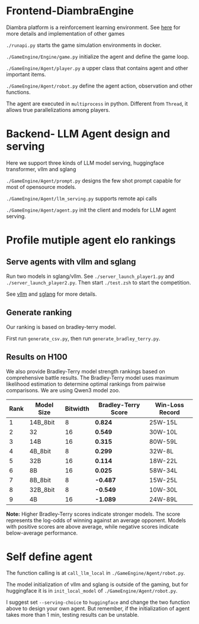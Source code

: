 # Frontend-DiambraEngine
Diambra platform is a reinforcement learning environment. See [here](https://docs.diambra.ai/) for more details and implementation of other games

`./runapi.py` starts the game simulation environments in docker.

`./GameEngine/Engine/game.py` initialize the agent and define the game loop.

`./GameEngine/Agent/player.py` a upper class that contains agent and other important items.

`./GameEngine/Agent/robot.py` define the agent action, observation and other functions.

The agent are executed in `multiprocess` in python. Different from `Thread`, it allows true parallelizations among players.

# Backend- LLM Agent design and serving
Here we support three kinds of LLM model serving, huggingface transformer, vllm and sglang

`./GameEngine/Agent/prompt.py` designs the few shot prompt capable for most of opensource models.

`./GameEngine/Agent/llm_serving.py` supports remote api calls

`./GameEngine/Agent/agent.py` init the client and models for LLM agent serving.

# Profile mutiple agent elo rankings
## Serve agents with vllm and sglang

Run two models in sglang/vllm. See `./server_launch_player1.py` and `./server_launch_player2.py`.
Then start `./test.zsh` to start the competition.

See [vllm](https://docs.vllm.ai/en/stable/serving/openai_compatible_server.html) and [sglang](https://docs.sglang.ai/backend/openai_api_completions.html) for more details.
## Generate ranking
Our ranking is based on bradley-terry model.

First run `generate_csv.py`, then run `generate_bradley_terry.py`.

## Results on H100

We also provide Bradley-Terry model strength rankings based on comprehensive battle results. The Bradley-Terry model uses maximum likelihood estimation to determine optimal rankings from pairwise comparisons. We are using Qwen3 model zoo.

| Rank | Model Size | Bitwidth | Bradley-Terry Score | Win-Loss Record |
|------|------------|----------|-------------------|-----------------|
| 1    | 14B_8bit   | 8        | **0.824**         | 25W-15L         |
| 2    | 32       | 16       | **0.549**         | 30W-10L         |
| 3    | 14B        | 16       | **0.315**         | 80W-59L         |
| 4    | 4B_8bit    | 8        | **0.299**         | 32W-8L          |
| 5    | 32B        | 16       | **0.114**         | 18W-22L         |
| 6    | 8B         | 16       | **0.025**         | 58W-34L         |
| 7    | 8B_8bit    | 8        | **-0.487**        | 15W-25L         |
| 8    | 32B_8bit  | 8        | **-0.549**        | 10W-30L         |
| 9    | 4B         | 16       | **-1.089**        | 24W-89L         |

**Note:** Higher Bradley-Terry scores indicate stronger models. The score represents the log-odds of winning against an average opponent. Models with positive scores are above average, while negative scores indicate below-average performance.

# Self define agent
The function calling is at `call_llm_local` in `./GameEngine/Agent/robot.py`.

The model initialization of vllm and sglang is outside of the gaming, but for huggingface it is in `init_local_model` of `./GameEngine/Agent/robot.py`.

I suggest set `--serving-choice` to `huggingface` and change the two function above to design your own agent. But remember, if the initialization of agent takes more than 1 min, testing results can be unstable. 